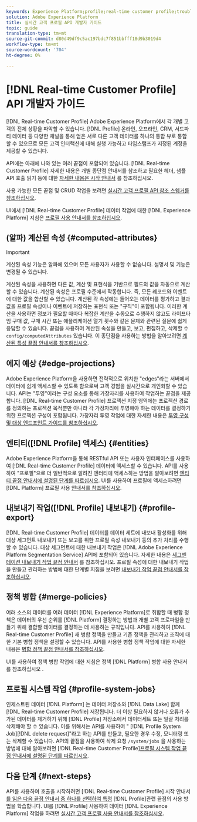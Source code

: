 ```yaml
---
keywords: Experience Platform;profile;real-time customer profile;troubleshooting;API
solution: Adobe Experience Platform
title: 실시간 고객 프로필 API 개발자 가이드
topic: guide
translation-type: tm+mt
source-git-commit: d80d49df9c5ac197bdc7f851bbfff18d9b3019d4
workflow-type: tm+mt
source-wordcount: '704'
ht-degree: 0%

---
```



# [!DNL Real-time Customer Profile] API 개발자 가이드

[!DNL Real-time Customer Profile] Adobe Experience Platform에서 각 개별 고객의 전체 상황을 파악할 수 있습니다. [!DNL Profile] 온라인, 오프라인, CRM, 서드파티 데이터 등 다양한 채널을 통해 얻은 서로 다른 고객 데이터를 하나의 통합 뷰로 통합할 수 있으므로 모든 고객 인터랙션에 대해 실행 가능하고 타임스탬프가 지정된 계정을 제공할 수 있습니다.

API에는 아래에 나와 있는 여러 끝점이 포함되어 있습니다. [!DNL Real-time Customer Profile] 자세한 내용은 개별 종단점 안내서를 참조하고 필요한 헤더, 샘플 API 호출 읽기 등에 대한 [자세한 내용은 시작 안내서](getting-started.md) 를 참조하십시오.

사용 가능한 모든 끝점 및 CRUD 작업을 보려면 [실시간 고객 프로필 API 참조 스웨거를 참조하십시오](https://www.adobe.io/apis/experienceplatform/home/api-reference.html#!acpdr/swagger-specs/real-time-customer-profile.yaml).

UI에서 [!DNL Real-time Customer Profile] 데이터 작업에 대한 [!DNL Experience Platform] 지침은 [프로필 사용 안내서를 참조하십시오](../ui/user-guide.md).

## (알파) 계산된 속성 {#computed-attributes}

>[!IMPORTANT]
>
>계산된 속성 기능은 알파에 있으며 모든 사용자가 사용할 수 없습니다. 설명서 및 기능은 변경될 수 있습니다.

계산된 속성을 사용하면 다른 값, 계산 및 표현식을 기반으로 필드의 값을 자동으로 계산할 수 있습니다. 계산된 속성은 프로필 수준에서 작동합니다. 즉, 모든 레코드와 이벤트에 대한 값을 합산할 수 있습니다. 계산된 각 속성에는 들어오는 데이터를 평가하고 결과 값을 프로필 속성이나 이벤트에 저장하는 표현식 또는 &quot;규칙&quot;이 포함됩니다. 이러한 계산을 사용하면 정보가 필요할 때마다 복잡한 계산을 수동으로 수행하지 않고도 라이프타임 구매 값, 구매 시간 또는 애플리케이션 열기 횟수와 같은 문제와 관련된 질문에 쉽게 응답할 수 있습니다. 끝점을 사용하여 계산된 속성을 만들고, 보고, 편집하고, 삭제할 수 `config/computedAttributes` 있습니다. 이 종단점을 사용하는 방법을 알아보려면 [계산된 특성 끝점 안내서를 참조하십시오](computed-attributes.md).

## 에지 예상 {#edge-projections}

Adobe Experience Platform을 사용하면 전략적으로 위치한 &quot;edges&quot;라는 서버에서 데이터에 쉽게 액세스할 수 있도록 함으로써 고객 경험을 실시간으로 개인화할 수 있습니다. API는 &quot;투영&quot;이라는 구성 요소를 통해 가장자리를 사용하여 작업하는 끝점을 제공합니다. [!DNL Real-time Customer Profile] 프로젝션 지정 영역에는 프로젝션 경로를 정의하는 프로젝션 목적뿐만 아니라 각 가장자리에 투영해야 하는 데이터를 결정하기 위한 프로젝션 구성이 포함됩니다. 가장자리 투영 작업에 대한 자세한 내용은 [투영 구성 및 대상 엔드포인트 가이드를 참조하십시오](edge-projections.md).

## 엔티티([!DNL Profile] 액세스) {#entities}

Adobe Experience Platform을 통해 RESTful API 또는 사용자 인터페이스를 사용하여 [!DNL Real-time Customer Profile] 데이터에 액세스할 수 있습니다. API를 사용하여 &quot;프로필&quot;으로 더 일반적으로 알려진 엔터티에 액세스하는 방법을 알아보려면 [엔티티 끝점 안내서에 설명된 단계를 따르십시오](entities.md). UI를 사용하여 프로필에 액세스하려면 [!DNL Platform] 프로필 사용 [안내서를 참조하십시오](../ui/user-guide.md).

## 내보내기 작업([!DNL Profile] 내보내기) {#profile-export}

[!DNL Real-time Customer Profile] 데이터를 데이터 세트에 내보내 활성화를 위해 대상 세그먼트 내보내기 또는 보고를 위한 프로필 속성 내보내기 등의 추가 처리를 수행할 수 있습니다. 대상 세그먼트에 대한 내보내기 작업은 [!DNL Adobe Experience Platform Segmentation Service] API에 포함되어 있습니다. 자세한 내용은 [세그멘테이션 내보내기 작업 끝점 안내서](../../profile/api/export-jobs.md) 를 참조하십시오. 프로필 속성에 대한 내보내기 작업을 만들고 관리하는 방법에 대한 단계별 지침을 보려면 [내보내기 작업 끝점 안내서를 참조하십시오](export-jobs.md).

## 정책 병합 {#merge-policies}

여러 소스의 데이터를 여러 데이터 [!DNL Experience Platform]로 취합할 때 병합 정책은 데이터의 우선 순위를 [!DNL Platform] 결정하는 방법과 개별 고객 프로파일을 만들기 위해 결합할 데이터를 결정하는 데 사용하는 규칙입니다. API를 사용하여 [!DNL Real-time Customer Profile] 새 병합 정책을 만들고 기존 정책을 관리하고 조직에 대한 기본 병합 정책을 설정할 수 있습니다. API를 사용한 병합 정책 작업에 대한 자세한 내용은 [병합 정책 끝점 안내서를 참조하십시오](merge-policies.md).

UI를 사용하여 정책 병합 작업에 대한 지침은 정책 [!DNL Platform] 병합 사용 안내서를 참조하십시오 [](../ui/merge-policies.md).

## 프로필 시스템 작업 {#profile-system-jobs}

인제스트된 데이터 [!DNL Platform] 는 데이터 저장소와 [!DNL Data Lake] 함께 [!DNL Real-time Customer Profile] 저장됩니다. 더 이상 필요하지 않거나 오류가 추가된 데이터를 제거하기 위해 [!DNL Profile] 저장소에서 데이터세트 또는 일괄 처리를 삭제해야 할 수 있습니다. 이를 위해서는 API를 사용하여 &quot; [!DNL Profile System Job][!DNL delete request]&quot;라고 하는 API를 만들고, 필요한 경우 수정, 모니터링 또는 삭제할 수 있습니다. API의 끝점을 사용하여 삭제 요청 `/system/jobs` 을 사용하는 방법에 대해 알아보려면 [!DNL Real-time Customer Profile][프로필 시스템 작업 끝점 안내서에 설명된 단계를 따르십시오](profile-system-jobs.md).

## 다음 단계 {#next-steps}

API를 사용하여 호출을 시작하려면 [!DNL Real-time Customer Profile] 시작 안내서 [를 읽은 다음 끝점 안내서 중 하나를 선택하여 특정](getting-started.md) [!DNL Profile]관련 끝점의 사용 방법을 학습합니다. UI를 [!DNL Profile] 사용하여 데이터 [!DNL Experience Platform] 작업을 하려면 [실시간 고객 프로필 사용 안내서를 참조하십시오](../ui/user-guide.md).